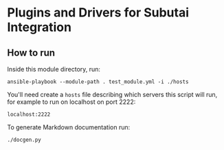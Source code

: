 Plugins and Drivers for Subutai Integration
===========================================


How to run
-----------

Inside this module directory, run: 

`ansible-playbook --module-path . test_module.yml -i ./hosts`

You'll need create a `hosts` file describing which servers this script will run, for example to run on localhost on port 2222: 

`localhost:2222`

To generate Markdown documentation run:

`./docgen.py`